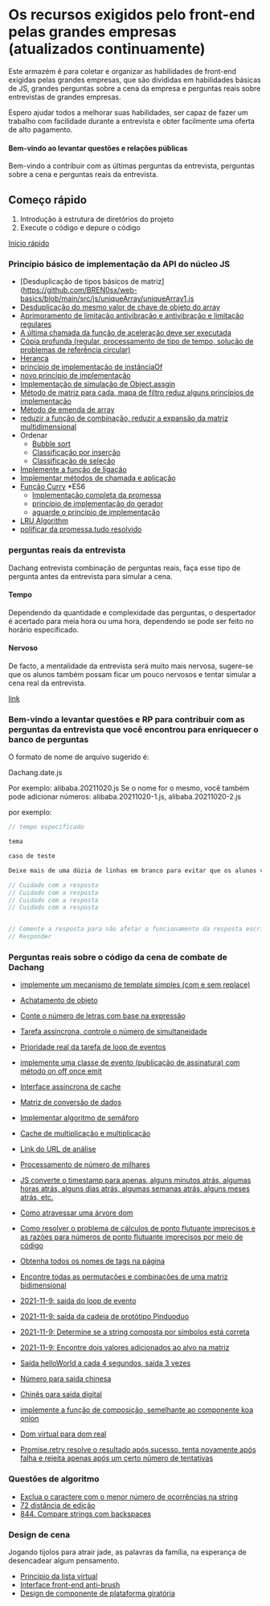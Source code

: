 # Os recursos exigidos pelo front-end pelas grandes empresas (atualizados continuamente)

Este armazém é para coletar e organizar as habilidades de front-end exigidas pelas grandes empresas, que são divididas em habilidades básicas de JS, grandes perguntas sobre a cena da empresa e perguntas reais sobre entrevistas de grandes empresas.

Espero ajudar todos a melhorar suas habilidades, ser capaz de fazer um trabalho com facilidade durante a entrevista e obter facilmente uma oferta de alto pagamento.

#### Bem-vindo ao levantar questões e relações públicas

Bem-vindo a contribuir com as últimas perguntas da entrevista, perguntas sobre a cena e perguntas reais da entrevista.

## Começo rápido

 1. Introdução à estrutura de diretórios do projeto
 2. Execute o código e depure o código

[Início rápido](https://github.com/BREN0sx/web-basics/blob/main/Quick-start.md)

### Princípio básico de implementação da API do núcleo JS

* [Desduplicação de tipos básicos de matriz](https://github.com/BREN0sx/web-basics/blob/main/src/js/uniqueArray/uniqueArray1.js
* [Desduplicação do mesmo valor de chave de objeto do array](https://github.com/BREN0sx/web-basics/blob/main/src/js/uniqueArray/uniqueArray2.js)
* [Aprimoramento de limitação antivibração e antivibração e limitação regulares](https://github.com/BREN0sx/web-basics/blob/main/src/js/debounceThrottle/debounce-throttle.js)
* [A última chamada da função de aceleração deve ser executada](https://github.com/BREN0sx/web-basics/blob/main/src/js/debounceThrottle/throttleLastRun.js)
* [Cópia profunda (regular, processamento de tipo de tempo, solução de problemas de referência circular)](https://github.com/BREN0sx/web-basics/blob/main/src/js/deepClone/deepClone.js)
* [Herança](https://github.com/BREN0sx/web-basics/blob/main/src/js/extend/es5-es6extend.js)
* [princípio de implementação de instânciaOf](https://github.com/BREN0sx/web-basics/blob/main/src/js/intanceof/intanceof.js)
* [novo princípio de implementação](https://github.com/BREN0sx/web-basics/blob/main/src/js/new/new.js)
* [Implementação de simulação de Object.assgin](https://github.com/BREN0sx/web-basics/blob/main/src/js/assign/Object-assign.js)
* [Método de matriz para cada, mapa de filtro reduz alguns princípios de implementação](https://github.com/BREN0sx/web-basics/blob/main/src/js/arrayFunction/arrary-function.js)
* [Método de emenda de array](https://github.com/BREN0sx/web-basics/blob/main/src/js/arrayFunction/array-splice.js)
* [reduzir a função de combinação, reduzir a expansão da matriz multidimensional](https://github.com/BREN0sx/web-basics/blob/main/src/js/arrayFunction/array-reduce.js)
* Ordenar
    * [Bubble sort](https://github.com/BREN0sx/web-basics/blob/main/src/js/sort/arrary-sort-modifiedBubbleSort.js)
    * [Classificação por inserção](https://github.com/BREN0sx/web-basics/blob/main/src/js/sort/arrary-sort-insertionSort.js)
    * [Classificação de seleção](https://github.com/BREN0sx/web-basics/blob/main/src/js/sort/arrary-sort-modifiedBubbleSort.js)
* [Implemente a função de ligação](https://github.com/BREN0sx/web-basics/blob/main/src/js/callApplyBind/bind.js)
* [Implementar métodos de chamada e aplicação](https://github.com/BREN0sx/web-basics/blob/main/src/js/callApplyBind/call-apply.js)
* [Função Curry](https://github.com/BREN0sx/web-basics/blob/main/src/js/curry/curry.js)
*ES6
    * [Implementação completa da promessa](https://github.com/BREN0sx/web-basics/blob/main/src/js/promiseAwaitGenerator/es6/promise.js)
    * [princípio de implementação do gerador](https://github.com/BREN0sx/web-basics/blob/main/src/js/promiseAwaitGenerator/es6/generator.js)
    * [aguarde o princípio de implementação](https://github.com/BREN0sx/web-basics/blob/main/src/js/es6/promiseAwaitGenerator/await.js)
* [LRU Algorithm](https://github.com/BREN0sx/web-basics/blob/main/src/js/LRU/LRU.js)
* [polificar da promessa.tudo resolvido](https://github.com/BREN0sx/web-basics/blob/main/src/js/promiseAwaitGenerator/promise-allsettled.js)

### perguntas reais da entrevista

Dachang entrevista combinação de perguntas reais, faça esse tipo de pergunta antes da entrevista para simular a cena.

#### Tempo

Dependendo da quantidade e complexidade das perguntas, o despertador é acertado para meia hora ou uma hora, dependendo se pode ser feito no horário especificado.

#### Nervoso

De facto, a mentalidade da entrevista será muito mais nervosa, sugere-se que os alunos também possam ficar um pouco nervosos e tentar simular a cena real da entrevista.

[link](https://github.com/BREN0sx/web-basics/tree/main/src/interview)

### Bem-vindo a levantar questões e RP para contribuir com as perguntas da entrevista que você encontrou para enriquecer o banco de perguntas

O formato de nome de arquivo sugerido é:

Dachang.date.js

Por exemplo: alibaba.20211020.js
Se o nome for o mesmo, você também pode adicionar números: alibaba.20211020-1.js, alibaba.20211020-2.js

por exemplo:

```js
// tempo especificado

tema

caso de teste

Deixe mais de uma dúzia de linhas em branco para evitar que os alunos vejam a resposta assim que surgirem.

// Cuidado com a resposta
// Cuidado com a resposta
// Cuidado com a resposta
// Cuidado com a resposta


// Comente a resposta para não afetar o funcionamento da resposta escrita pelos próprios alunos
// Responder
```
### Perguntas reais sobre o código da cena de combate de Dachang

* [implemente um mecanismo de template simples (com e sem replace)](https://github.com/BREN0sx/web-basics/blob/main/src/scene/template.js)
* [Achatamento de objeto](https://github.com/BREN0sx/web-basics/blob/main/src/scene/flattenObj.js)
* [Conte o número de letras com base na expressão](https://github.com/BREN0sx/web-basics/blob/main/src/scene/countOfAtoms.js)
* [Tarefa assíncrona, controle o número de simultaneidade](https://github.com/BREN0sx/web-basics/blob/main/src/scene/task-concurrent.js)
* [Prioridade real da tarefa de loop de eventos](https://github.com/BREN0sx/web-basics/blob/main/src/scene/event-loop.js)
* [implemente uma classe de evento (publicação de assinatura) com método on off once emit](https://github.com/BREN0sx/web-basics/blob/main/src/scene/event.js)
* [Interface assíncrona de cache](https://github.com/BREN0sx/web-basics/blob/main/src/scene/cacheApi.js)
* [Matriz de conversão de dados](https://github.com/BREN0sx/web-basics/blob/main/src/scene/arrToTree/dataToTree.js)
* [Implementar algoritmo de semáforo](https://github.com/BREN0sx/web-basics/blob/main/src/scene/traffic-lights.js)
* [Cache de multiplicação e multiplicação](https://github.com/BREN0sx/web-basics/blob/main/src/scene/multiplication.js)
* [Link do URL de análise](https://github.com/BREN0sx/web-basics/blob/main/src/scene/url-parse.js)

* [Processamento de número de milhares](https://github.com/BREN0sx/web-basics/blob/main/src/scene/toThousands.js)
* [JS converte o timestamp para apenas, alguns minutos atrás, algumas horas atrás, alguns dias atrás, algumas semanas atrás, alguns meses atrás, etc.](https://github.com/BREN0sx/web-basics/blob/main/src/scene/time.js)
* [Como atravessar uma árvore dom](https://github.com/BREN0sx/web-basics/blob/main/src/scene/dom.js)
* [Como resolver o problema de cálculos de ponto flutuante imprecisos e as razões para números de ponto flutuante imprecisos por meio de código](https://github.com/BREN0sx/web-basics/blob/main/src/scene/numAdd.js)
* [Obtenha todos os nomes de tags na página](https://github.com/BREN0sx/web-basics/blob/main/src/scene/getAllTag.js)
* [Encontre todas as permutações e combinações de uma matriz bidimensional](https://github.com/BREN0sx/web/basics/blob/main/src/scene/findAll.js)
* [2021-11-9: saída do loop de evento](https://github.com/BREN0sx/web-basics/blob/main/src/scene/event-loop2.js)
* [2021-11-9: saída da cadeia de protótipo Pinduoduo](https://github.com/BREN0sx/web-basics/blob/main/src/scene/proto-console.js)
* [2021-11-9: Determine se a string composta por símbolos está correta](https://github.com/BREN0sx/web-basics/blob/main/src/scene/symbol-close.js)
* [2021-11-9: Encontre dois valores adicionados ao alvo na matriz](https://github.com/BREN0sx/web-basics/blob/main/src/scene/find-target.js)
* [Saída helloWorld a cada 4 segundos, saída 3 vezes](https://github.com/BREN0sx/web-basics/blob/main/src/scene/reportInterval/reportInterval.js)
* [Número para saída chinesa](https://github.com/BREN0sx/web-basics/blob/main/src/scene/numberToCn/numberToCn.js)
* [Chinês para saída digital](https://github.com/BREN0sx/web-basics/blob/main/src/scene/numberToCn/cnToNumber.js)
* [implemente a função de composição, semelhante ao componente koa onion](https://github.com/BREN0sx/web-basics/blob/main/src/scene/compose/compose.js)
* [Dom virtual para dom real](https://github.com/BREN0sx/web-basics/blob/main/src/scene/vDomToDom/vDomToDom.js)
* [Promise.retry resolve o resultado após sucesso, tenta novamente após falha e rejeita apenas após um certo número de tentativas](https://github.com/BREN0sx/web-basics/blob/main/src/scene/promise/retry.js)

### Questões de algoritmo

* [Exclua o caractere com o menor número de ocorrências na string](https://github.com/BREN0sx/web-basics/blob/main/src/leetCode/deleteLowerStr/index.js)
* [72 distância de edição](https://github.com/BREN0sx/web-basics/blob/main/src/leetCode/editDiatance/editDiatance.js)
* [844. Compare strings com backspaces](https://github.com/BREN0sx/web-basics/blob/main/src/leetCode/backspaceStringCompare/backspaceStringCompare.js)

### Design de cena

Jogando tijolos para atrair jade, as palavras da família, na esperança de desencadear algum pensamento.

* [Princípio da lista virtual](https://github.com/BREN0sx/web-basics/blob/main/src/sceneDesign)
* [Interface front-end anti-brush](https://github.com/BREN0sx/web-basics/blob/main/src/sceneDesign)
* [Design de componente de plataforma giratória](https://github.com/BREN0sx/web-basics/blob/main/src/sceneDesign)
